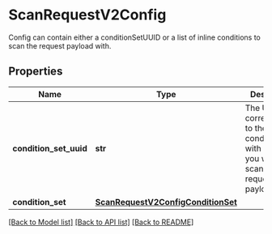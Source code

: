 # ScanRequestV2Config

Config can contain either a conditionSetUUID or a list of inline conditions to scan the request payload with.
## Properties
Name | Type | Description | Notes
------------ | ------------- | ------------- | -------------
**condition_set_uuid** | **str** | The UUID corresponding to the condition set with which you wish to scan the request payload. | [optional] 
**condition_set** | [**ScanRequestV2ConfigConditionSet**](ScanRequestV2ConfigConditionSet.md) |  | [optional] 

[[Back to Model list]](../README.md#documentation-for-models) [[Back to API list]](../README.md#documentation-for-api-endpoints) [[Back to README]](../README.md)


